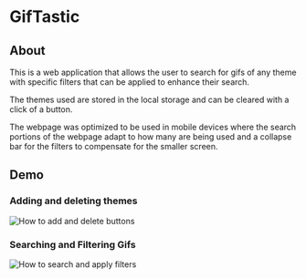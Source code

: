 # GifTastic

## About
This is a web application that allows the user to search for gifs of any theme with specific filters that can be applied to enhance their search.

The themes used are stored in the local storage and can be cleared with a click of a button.

The webpage was optimized to be used in mobile devices where the search portions of the webpage adapt to how many are being used and a collapse bar for the filters to compensate for the smaller screen.

## Demo

### Adding and deleting themes


![How to add and delete buttons](https://res.cloudinary.com/daawmv4sy/image/upload/v1558638370/readme/giphy.gif "adding and deleting buttons")

### Searching and Filtering Gifs

![How to search and apply filters](https://media.giphy.com/media/g0NdbXlLwSB4WAgmDk/giphy.gif)
